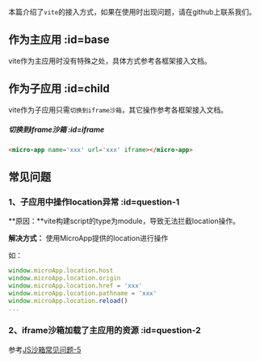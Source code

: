 本篇介绍了`vite`的接入方式，如果在使用时出现问题，请在github上联系我们。

## 作为主应用 :id=base
vite作为主应用时没有特殊之处，具体方式参考各框架接入文档。

## 作为子应用 :id=child
vite作为子应用只需`切换到iframe沙箱`，其它操作参考各框架接入文档。

##### 切换到iframe沙箱 :id=iframe

```html
<micro-app name='xxx' url='xxx' iframe></micro-app>
```

## 常见问题

### 1、子应用中操作location异常 :id=question-1

**原因：**vite构建script的type为module，导致无法拦截location操作。

**解决方式：** 使用MicroApp提供的location进行操作

如：
```js
window.microApp.location.host
window.microApp.location.origin
window.microApp.location.href = 'xxx'
window.microApp.location.pathname = 'xxx'
window.microApp.location.reload()
...
```

### 2、iframe沙箱加载了主应用的资源 :id=question-2
参考[JS沙箱常见问题-5](/zh-cn/sandbox?id=iframe-source)
